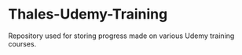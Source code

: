 # Thales-Udemy-Training

Repository used for storing progress made on various Udemy training courses.
